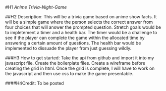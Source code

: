 #H1 *Anime Trivia-Night-Game*

##H2 Description: 
This will be a trivia game based on anime show facts. It will be a simple game where the person selects the correct answer from four choices that will answer the prompted question. Stretch goals would be to impletement a timer and a health bar. The timer would be a challenge to see if the player can complete the game within the allocated time by answering a certain amount of questions. The health bar would be implemented to dissuade the player from just guessing wildly. 


###H3 How to get started: 
Take the api from github and import it into my javascript file. Create the boilerplate files. Create a wireframe before creating the grid in html. Once the grid is complete, I will have to work on the javascript and then use css to make the game presentable. 


####H4Credit: 
To be posted
